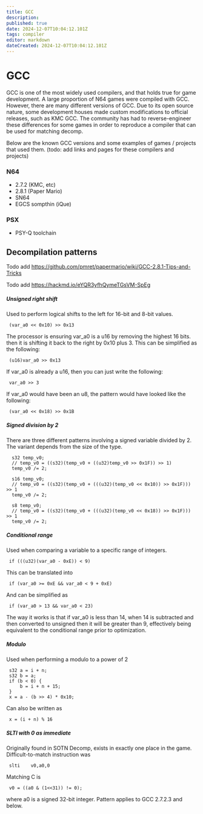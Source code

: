 ```yaml
---
title: GCC
description: 
published: true
date: 2024-12-07T10:04:12.101Z
tags: compiler
editor: markdown
dateCreated: 2024-12-07T10:04:12.101Z
---
```


# GCC
GCC is one of the most widely used compilers, and that holds true for game development. A large proportion of N64 games were compiled with GCC. However, there are many different versions of GCC. Due to its open source nature, some development houses made custom modifications to official releases, such as KMC GCC. The community has had to reverse-engineer these differences for some games in order to reproduce a compiler that can be used for matching decomp.

Below are the known GCC versions and some examples of games / projects that used them. (todo: add links and pages for these compilers and projects)

### N64
- 2.7.2 (KMC, etc)
- 2.8.1 (Paper Mario)
- SN64
- EGCS sompthin (iQue)
### PSX
- PSY-Q toolchain

## Decompilation patterns
Todo add https://github.com/pmret/papermario/wiki/GCC-2.8.1-Tips-and-Tricks

Todo add https://hackmd.io/eYQR3yfhQymeTGsVM-SpEg

##### Unsigned right shift

Used to perform logical shifts to the left for 16-bit and 8-bit values.
```
 (var_a0 << 0x10) >> 0x13
```
The processor is ensuring var_a0 is a u16 by removing the highest 16 bits. then it is shifting it back to the right by 0x10 plus 3. This can be simplified as the following:
```
 (u16)var_a0 >> 0x13
```
If var_a0 is already a u16, then you can just write the following:
```
 var_a0 >> 3
```
If var_a0 would have been an u8, the pattern would have looked like the following:
```
 (var_a0 << 0x18) >> 0x1B
```

##### Signed division by 2

There are three different patterns involving a signed variable divided by 2. The variant depends from the size of the type.
```
  s32 temp_v0;
  // temp_v0 = ((s32)(temp_v0 + ((u32)temp_v0 >> 0x1F)) >> 1)
  temp_v0 /= 2;
```
  
```
  s16 temp_v0;
  // temp_v0 = ((s32)(temp_v0 + (((u32)(temp_v0 << 0x10)) >> 0x1F))) >> 1
  temp_v0 /= 2;
```
  
```
  s8 temp_v0;
  // temp_v0 = ((s32)(temp_v0 + (((u32)(temp_v0 << 0x18)) >> 0x1F))) >> 1
  temp_v0 /= 2;
```

##### Conditional range

Used when comparing a variable to a specific range of integers.
```
 if (((u32)(var_a0 - 0xE)) < 9) 
```
This can be translated into
```
 if (var_a0 >= 0xE && var_a0 < 9 + 0xE) 
```
And can be simplified as 
```
 if (var_a0 > 13 && var_a0 < 23) 
```
The way it works is that if var_a0 is less than 14, when 14 is subtracted and then converted to unsigned then it will be greater than 9, effectively being equivalent to the conditional range prior to optimization.

##### Modulo

Used when performing a modulo to a power of 2
```
 s32 a = i + n;
 s32 b = a;
 if (b < 0) {
     b = i + n + 15;
 }
 x = a - (b >> 4) * 0x10;
```
Can also be written as
```
 x = (i + n) % 16
```
##### SLTI with 0 as immediate

Originally found in SOTN Decomp, exists in exactly one place in the game. Difficult-to-match instruction was 
```
 slti    v0,a0,0 
```
Matching C is 
```
 v0 = ((a0 & (1<<31)) != 0);
```
where a0 is a signed 32-bit integer. Pattern applies to GCC 2.7.2.3 and below.
